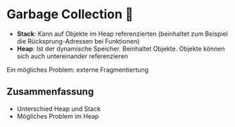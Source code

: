 # Garbage Collection 🚮

- **Stack**: Kann auf Objekte im Heap referenzierten (beinhaltet zum Beispiel die Rücksprung-Adressen bei Funktionen)
- **Heap**: Ist der dynamische Speicher. Beinhaltet Objekte. Objekte können sich auch untereinander referenzieren

Ein mögliches Problem: externe Fragmentiertung

## Zusammenfassung
- Unterschied Heap und Stack
- Mögliches Problem im Heap